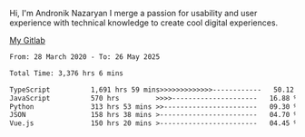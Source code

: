 Hi, I'm Andronik Nazaryan
I merge a passion for usability and user experience with technical knowledge to create cool digital experiences.

[My Gitlab](https://gitlab.com/anridev24)

<!--START_SECTION:waka-->

```txt
From: 28 March 2020 - To: 26 May 2025

Total Time: 3,376 hrs 6 mins

TypeScript          1,691 hrs 59 mins>>>>>>>>>>>>>------------   50.12 %
JavaScript          570 hrs         >>>>---------------------   16.88 %
Python              313 hrs 53 mins >>-----------------------   09.30 %
JSON                158 hrs 38 mins >------------------------   04.70 %
Vue.js              150 hrs 20 mins >------------------------   04.45 %
```

<!--END_SECTION:waka-->
